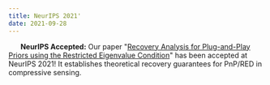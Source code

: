 ```yaml
---
title: NeurIPS 2021'
date: 2021-09-28
---
```

&nbsp;&nbsp;&nbsp;&nbsp;&nbsp; **NeurIPS Accepted:** Our paper "[Recovery Analysis for Plug-and-Play Priors using the
Restricted Eigenvalue Condition](https://arxiv.org/abs/2106.03668)" has been accepted at NeurIPS 2021! It establishes theoretical recovery guarantees for PnP/RED in compressive sensing.
